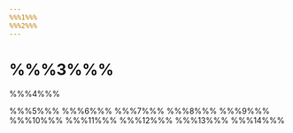 ```yaml
---
%%%1%%%
%%%2%%%
---
```


# %%%3%%%

%%%4%%%

%%%5%%% %%%6%%% %%%7%%% %%%8%%%
%%%9%%% %%%10%%% %%%11%%%
%%%12%%% %%%13%%% %%%14%%%
